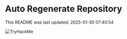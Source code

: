 # Auto Regenerate Repository

This README was last updated: 2025-01-30 07:40:54

 ![TryHackMe](https://tryhackme.com/badge/533634)